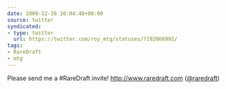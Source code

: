 ```yaml
---
date: 2009-12-30 10:04:48+00:00
source: twitter
syndicated:
- type: twitter
  url: https://twitter.com/roy_mtg/statuses/7192066991/
tags:
- RareDraft
- mtg
---
```


Please send me a #RareDraft invite! http://www.raredraft.com ([@raredraft](https://twitter.com/raredraft/))